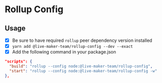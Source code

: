# Rollup Config

## Usage

- [x] Be sure to have required `rollup` peer dependency version installed
- [x] `yarn add @live-maker-team/rollup-config --dev --exact`
- [x] Add the following command in your package.json

```json
"scripts": {
  "build": "rollup --config node:@live-maker-team/rollup-config",
  "start": "rollup --config node:@live-maker-team/rollup-config -w"
},
```

